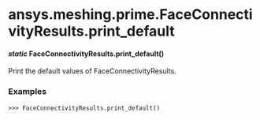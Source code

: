 # ansys.meshing.prime.FaceConnectivityResults.print_default

#### *static* FaceConnectivityResults.print_default()

Print the default values of FaceConnectivityResults.

### Examples

```pycon
>>> FaceConnectivityResults.print_default()
```

<!-- !! processed by numpydoc !! -->
